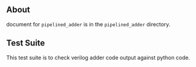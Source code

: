 About
--
document for `pipelined_adder` is in the `pipelined_adder` directory. 

Test Suite
--
This test suite is to check verilog adder code output against python code.
